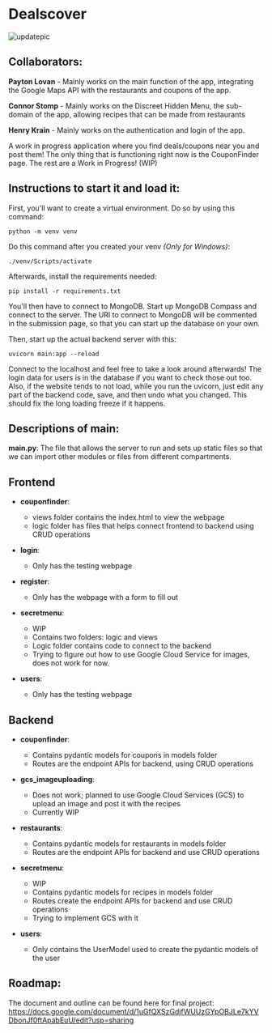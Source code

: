 # Dealscover
![updatepic](https://github.com/plovanpete/dealscoverCS3980project/assets/145849883/0eca74f9-8f0d-450c-a51a-fde6e2597b9b)

## Collaborators:
**Payton Lovan** - Mainly works on the main function of the app, integrating the Google Maps API with the restaurants and coupons of the app.

**Connor Stomp** - Mainly works on the Discreet Hidden Menu, the sub-domain of the app, allowing recipes that can be made from restaurants

**Henry Krain** - Mainly works on the authentication and login of the app.


A work in progress application where you find deals/coupons near you and post them!
The only thing that is functioning right now is the CouponFinder page. The rest are a Work in Progress! (WIP)

## Instructions to start it and load it:
First, you'll want to create a virtual environment. Do so by using this command:
```
python -m venv venv
```
Do this command after you created your venv *(Only for Windows)*:
```
./venv/Scripts/activate  
```

Afterwards, install the requirements needed: 
```
pip install -r requirements.txt
```

You'll then have to connect to MongoDB. Start up MongoDB Compass and connect to the server. 
The URI to connect to MongoDB will be commented in the submission page, so that you can start up the database on your own.

Then, start up the actual backend server with this:
```
uvicorn main:app --reload
```

Connect to the localhost and feel free to take a look around afterwards! The login data for users is in the database if you want to check those out too.
Also, if the website tends to not load, while you run the uvicorn, just edit any part of the backend code, save, and then undo what you changed.
This should fix the long loading freeze if it happens.

## Descriptions of main:
**main.py**: The file that allows the server to run and sets up static files so that we can import other modules or files from different compartments.

## Frontend

- **couponfinder**:
  - views folder contains the index.html to view the webpage
  - logic folder has files that helps connect frontend to backend using CRUD operations

- **login**:
  - Only has the testing webpage

- **register**:
  - Only has the webpage with a form to fill out

- **secretmenu**:
  - WIP
  - Contains two folders: logic and views
  - Logic folder contains code to connect to the backend
  - Trying to figure out how to use Google Cloud Service for images, does not work for now.

- **users**:
  - Only has the testing webpage

## Backend

- **couponfinder**:
  - Contains pydantic models for coupons in models folder
  - Routes are the endpoint APIs for backend, using CRUD operations

- **gcs_imageuploading**:
  - Does not work; planned to use Google Cloud Services (GCS) to upload an image and post it with the recipes
  - Currently WIP

- **restaurants**:
  - Contains pydantic models for restaurants in models folder
  - Routes are the endpoint APIs for backend and use CRUD operations

- **secretmenu**:
  - WIP
  - Contains pydantic models for recipes in models folder
  - Routes create the endpoint APIs for backend and use CRUD operations
  - Trying to implement GCS with it

- **users**:
  - Only contains the UserModel used to create the pydantic models of the user


## Roadmap:
The document and outline can be found here for final project:
https://docs.google.com/document/d/1uGfQXSzGdjfWUUzGYpOBJLe7kYVDbonJf0ftApabEuU/edit?usp=sharing


